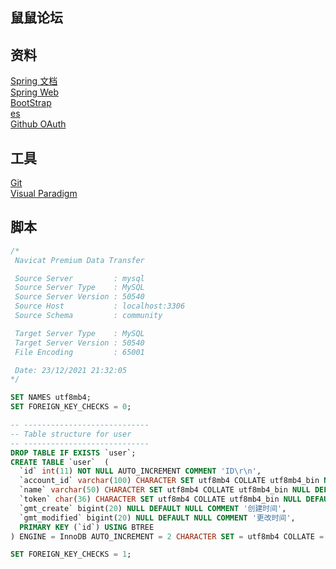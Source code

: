 ## 鼠鼠论坛

## 资料
[Spring 文档](https://spring.io/guides)  
[Spring Web](https://spring.io/guides/gs/serving-web-content/)  
[BootStrap](https://v3.bootcss.com/getting-started/)  
[es](https://elasticsearch.cn/explore)  
[Github OAuth](https://docs.github.com/en/developers/apps/building-oauth-apps/creating-an-oauth-app)

## 工具
[Git](https://git-scm.com/download/)  
[Visual Paradigm](https://www.visual-paradigm.com/cn/)

## 脚本
~~~sql
/*
 Navicat Premium Data Transfer

 Source Server         : mysql
 Source Server Type    : MySQL
 Source Server Version : 50540
 Source Host           : localhost:3306
 Source Schema         : community

 Target Server Type    : MySQL
 Target Server Version : 50540
 File Encoding         : 65001

 Date: 23/12/2021 21:32:05
*/

SET NAMES utf8mb4;
SET FOREIGN_KEY_CHECKS = 0;

-- ----------------------------
-- Table structure for user
-- ----------------------------
DROP TABLE IF EXISTS `user`;
CREATE TABLE `user`  (
  `id` int(11) NOT NULL AUTO_INCREMENT COMMENT 'ID\r\n',
  `account_id` varchar(100) CHARACTER SET utf8mb4 COLLATE utf8mb4_bin NULL DEFAULT NULL COMMENT '账户ID',
  `name` varchar(50) CHARACTER SET utf8mb4 COLLATE utf8mb4_bin NULL DEFAULT NULL COMMENT '名称',
  `token` char(36) CHARACTER SET utf8mb4 COLLATE utf8mb4_bin NULL DEFAULT NULL COMMENT 'cookie信息',
  `gmt_create` bigint(20) NULL DEFAULT NULL COMMENT '创建时间',
  `gmt_modified` bigint(20) NULL DEFAULT NULL COMMENT '更改时间',
  PRIMARY KEY (`id`) USING BTREE
) ENGINE = InnoDB AUTO_INCREMENT = 2 CHARACTER SET = utf8mb4 COLLATE = utf8mb4_bin ROW_FORMAT = Compact;

SET FOREIGN_KEY_CHECKS = 1;

~~~~